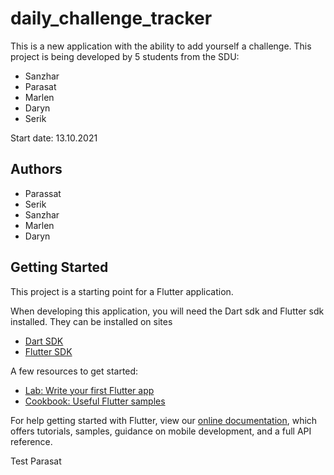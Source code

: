 # daily_challenge_tracker

This is a new application with the ability to add yourself a challenge.
This project is being developed by 5 students from the SDU:
- Sanzhar
- Parasat
- Marlen
- Daryn
- Serik

Start date: 13.10.2021

## Authors
- Parassat
- Serik
- Sanzhar
- Marlen
- Daryn

## Getting Started

This project is a starting point for a Flutter application.

When developing this application, you will need the Dart sdk and Flutter sdk installed.
They can be installed on sites 
- [Dart SDK](https://dart.dev/get-dart)
- [Flutter SDK](https://flutter.dev/docs/get-started/install)

A few resources to get started:

- [Lab: Write your first Flutter app](https://flutter.dev/docs/get-started/codelab)
- [Cookbook: Useful Flutter samples](https://flutter.dev/docs/cookbook)

For help getting started with Flutter, view our
[online documentation](https://flutter.dev/docs), which offers tutorials,
samples, guidance on mobile development, and a full API reference.

Test Parasat